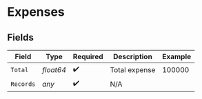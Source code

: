 # Expenses


## Fields

| Field              | Type               | Required           | Description        | Example            |
| ------------------ | ------------------ | ------------------ | ------------------ | ------------------ |
| `Total`            | *float64*          | :heavy_check_mark: | Total expense      | 100000             |
| `Records`          | *any*              | :heavy_check_mark: | N/A                |                    |